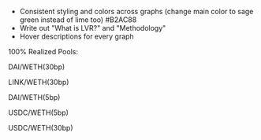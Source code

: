 - Consistent styling and colors across graphs (change main color to sage green instead of lime too) #B2AC88
- Write out "What is LVR?" and "Methodology"
- Hover descriptions for every graph 


100% Realized Pools:

DAI/WETH(30bp)

LINK/WETH(30bp)

DAI/WETH(5bp)

USDC/WETH(5bp)

USDC/WETH(30bp)